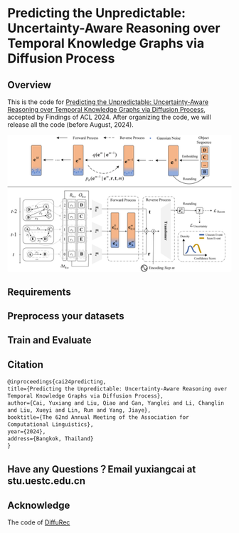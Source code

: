 # Predicting the Unpredictable: Uncertainty-Aware Reasoning over Temporal Knowledge Graphs via Diffusion Process

## Overview

This is the code for [Predicting the Unpredictable: Uncertainty-Aware Reasoning over Temporal Knowledge Graphs via Diffusion Process](https://openreview.net/forum?id=uGHthRbN9S), accepted by Findings of ACL 2024. After organizing the code, we will release all the code (before August, 2024).

![1703063577738](images/model.png)

## Requirements


## Preprocess your datasets


## Train and Evaluate


## Citation
```
@inproceedings{cai24predicting,
title={Predicting the Unpredictable: Uncertainty-Aware Reasoning over Temporal Knowledge Graphs via Diffusion Process},
author={Cai, Yuxiang and Liu, Qiao and Gan, Yanglei and Li, Changlin and Liu, Xueyi and Lin, Run and Yang, Jiaye},
booktitle={The 62nd Annual Meeting of the Association for Computational Linguistics},
year={2024},
address={Bangkok, Thailand}
}
```
## Have any Questions？Email yuxiangcai at stu.uestc.edu.cn

## Acknowledge
The code of [DiffuRec](https://github.com/WHUIR/DiffuRec)
